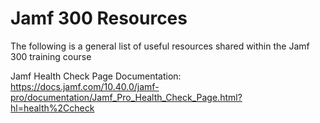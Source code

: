 # Jamf 300 Resources

The following is a general list of useful resources shared within the Jamf 300 training course

Jamf Health Check Page Documentation: https://docs.jamf.com/10.40.0/jamf-pro/documentation/Jamf_Pro_Health_Check_Page.html?hl=health%2Ccheck

